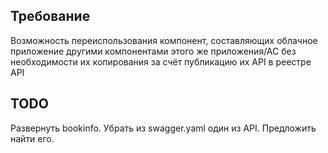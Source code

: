 ## Требование
Возможность переиспользования компонент, составляющих облачное приложение другими компонентами этого же приложения/АС без необходимости их копирования за счёт публикацию их API в реестре API
## TODO 
Развернуть bookinfo. Убрать из  swagger.yaml один из API. Предложить найти его.
